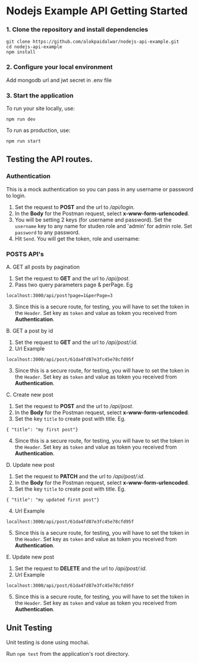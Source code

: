 # Nodejs Example API Getting Started

### 1. Clone the repository and install dependencies

```
git clone https://github.com/alokpaidalwar/nodejs-api-example.git
cd nodejs-api-example
npm install
```

### 2. Configure your local environment

Add mongodb url and jwt secret in .env file

### 3. Start the application

To run your site locally, use:

```
npm run dev
```

To run as production, use:

```
npm run start
```

## Testing the API routes.

### Authentication
This is a mock authentication so you can pass in any username or password to login.
 1. Set the request to **POST** and the url to _/api/login_. 
 2. In the **Body** for the Postman request, select **x-www-form-urlencoded**.
 3. You will be setting 2 keys (for username and password). Set the ```username``` key to any name for studen role and 'admin' for admin role. Set ```password``` to any password.
 4. Hit ```Send```. You will get the token, role and username:


### POSTS API's
A. GET all posts by pagination
 1. Set the request to **GET** and the url to _/api/post_.
 2. Pass two query parameters page & perPage. Eg
 ```
 localhost:3000/api/post?page=1&perPage=3
 ```
 3. Since this is a secure route, for testing, you will have to set the token in the ```Header```. Set key as ```token``` and value as token you received from **Authentication**.

B. GET a post by id
 1. Set the request to **GET** and the url to _/api/post/:id_.
 2. Url Example
 ```
 localhost:3000/api/post/61da4fd87e3fc45e78cfd95f
 ```
 3. Since this is a secure route, for testing, you will have to set the token in the ```Header```. Set key as ```token``` and value as token you received from **Authentication**. 
 
C. Create new post
 1. Set the request to **POST** and the url to _/api/post_.
 2. In the **Body** for the Postman request, select **x-www-form-urlencoded**.
 3. Set the key ```title``` to create post with title. Eg.
 ```
 { "title": "my first post"}
 ```
 4. Since this is a secure route, for testing, you will have to set the token in the ```Header```. Set key as ```token``` and value as token you received from **Authentication**.

D. Update new post
 1. Set the request to **PATCH** and the url to _/api/post/:id_.
 2. In the **Body** for the Postman request, select **x-www-form-urlencoded**.
 3. Set the key ```title``` to create post with title. Eg.
 ```
 { "title": "my updated first post"}
 ```
 4. Url Example
 ```
 localhost:3000/api/post/61da4fd87e3fc45e78cfd95f
 ```
 5. Since this is a secure route, for testing, you will have to set the token in the ```Header```. Set key as ```token``` and value as token you received from **Authentication**.

E. Update new post
 1. Set the request to **DELETE** and the url to _/api/post/:id_.
 2. Url Example
 ```
 localhost:3000/api/post/61da4fd87e3fc45e78cfd95f
 ```
 5. Since this is a secure route, for testing, you will have to set the token in the ```Header```. Set key as ```token``` and value as token you received from **Authentication**.


## Unit Testing

Unit testing is done using mochai.

Run ```npm test``` from the application's root directory.